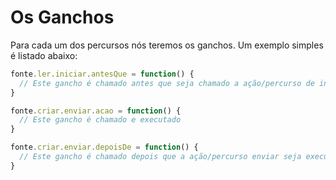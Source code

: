
# Os Ganchos

Para cada um dos percursos nós teremos os ganchos. Um exemplo simples é listado abaixo:

```javascript
fonte.ler.iniciar.antesQue = function() {
  // Este gancho é chamado antes que seja chamado a ação/percurso de iniciar
}

fonte.criar.enviar.acao = function() {
  // Este gancho é chamado e executado
}

fonte.criar.enviar.depoisDe = function() {
  // Este gancho é chamado depois que a ação/percurso enviar seja executada.
}
```
